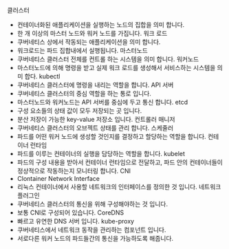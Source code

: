 클러스터
- 컨테이너화된 애플리케이션을 실행하는 노드의 집합을 의미 합니다.
- 한 개 이상의 마스터 노드와 워커 노드를 가집니다.
워크 로드
- 쿠버네티스 상에서 작동되는 애플리케이션을 의미 합니다.
- 워크로드는 파드 집합내에서 실행됩니다.
마스터노드
- 쿠버네티스 클러스터 전체를 컨트롤 하는 시스템을 의미 합니다.
워커노드
- 마스터노드에 의해 명령을 받고 실제 워크 로드를 생성해서 서비스하는 시스템을 의미 합다.
kubectl
- 쿠버네티스 클러스터에 명령을 내리는 역할을 합니다.
API 서버
- 쿠버네티스 클러스터의 중심 역할을 하는 통로 입니다.
- 마스터노드와 워커노드는 API 서버를 중심에 두고 통신 합니다.
etcd
- 구성 요소들의 상태 값이 모두 저장되는 곳 입니다.
- 분산 저장이 가능한 key-value 저장소 입니다.
컨트롤러 매니저
- 쿠버네티스 클러스터의 오브젝트 상태를 관리 합니다.
스케줄러
- 파드를 어떤 워커 노드에 생성할 것인지를 결정하고 할당하는 역할을 합니다.
컨테이너 런타임
- 파드를 이루는 컨테이너의 실행을 담당하는 역할을 합니다.
kubelet
- 파드의 구성 내용을 받아서 컨테이너 런타임으로 전달하고, 파드 안의 컨테이너들이 정상적으로 작동하는지 모니터링 합니다.
CNI
- Clontainer Network Interface
- 리눅스 컨테이너에서 사용할 네트워크의 인터페이스를 정의한 것 입니다.
네트워크 플러그인
- 쿠버네티스 클러스터의 통신을 위해 구성해야하는 것 입니다.
- 보통 CNI로 구성되어 있습니다.
CoreDNS
- 빠르고 유연한 DNS 서버 입니다.
kube-proxy
- 쿠버네티스에서 네트워크 동작을 관리하는 컴포넌트 입니다.
- 서로다른 워커 노드의 파드들간의 통신을 가능하도록 해줍니다.
